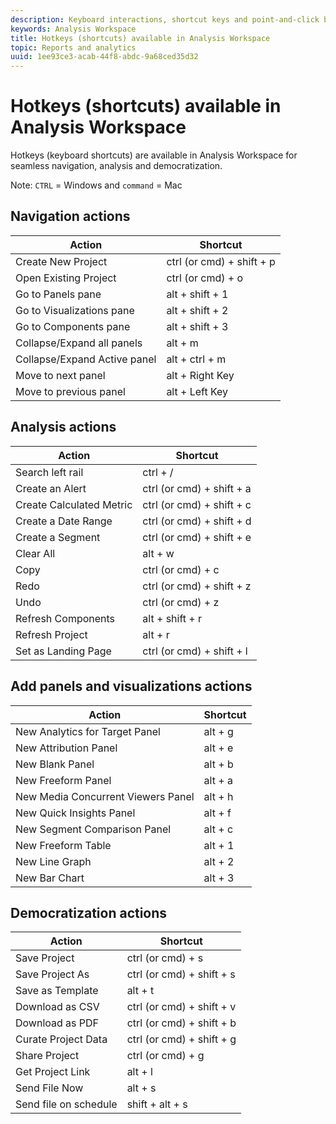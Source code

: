 ```yaml
---
description: Keyboard interactions, shortcut keys and point-and-click behaviors available in Analysis Workspace.
keywords: Analysis Workspace
title: Hotkeys (shortcuts) available in Analysis Workspace
topic: Reports and analytics
uuid: 1ee93ce3-acab-44f8-abdc-9a68ced35d32
---
```


# Hotkeys (shortcuts) available in Analysis Workspace

Hotkeys (keyboard shortcuts) are available in Analysis Workspace for seamless navigation, analysis and democratization.

Note: `CTRL` = Windows and `command` = Mac 

## Navigation actions

|Action|Shortcut|
|---|---|
|Create New Project|ctrl (or cmd) + shift + p|
|Open Existing Project|ctrl (or cmd) + o|
|Go to Panels pane|alt + shift + 1|
|Go to Visualizations pane|alt + shift + 2|
|Go to Components pane|alt + shift + 3|
|Collapse/Expand all panels|alt + m|
|Collapse/Expand Active panel|alt + ctrl + m|
|Move to next panel|alt + Right Key|
|Move to previous panel|alt + Left Key|

## Analysis actions

|Action|Shortcut|
|---|---|
|Search left rail|ctrl + /|
|Create an Alert|ctrl (or cmd) + shift + a|
|Create Calculated Metric|ctrl (or cmd) + shift + c|
|Create a Date Range|ctrl (or cmd) + shift + d|
|Create a Segment|ctrl (or cmd) + shift + e|
|Clear All|alt + w|
|Copy|ctrl (or cmd) + c|
|Redo|ctrl (or cmd) + shift + z|
|Undo|ctrl (or cmd) + z|
|Refresh Components|alt + shift + r|
|Refresh Project|alt + r|
|Set as Landing Page|ctrl (or cmd) + shift + l|

## Add panels and visualizations actions

|Action|Shortcut|
|---|---|
|New Analytics for Target Panel|alt + g|
|New Attribution Panel|alt + e|
|New Blank Panel|alt + b|
|New Freeform Panel|alt + a|
|New Media Concurrent Viewers Panel|alt + h|
|New Quick Insights Panel|alt + f|
|New Segment Comparison Panel|alt + c|
|New Freeform Table|alt + 1|
|New Line Graph|alt + 2|
|New Bar Chart|alt + 3|

## Democratization actions

|Action|Shortcut|
|---|---|
|Save Project|ctrl (or cmd) + s|
|Save Project As|ctrl (or cmd) + shift + s|
|Save as Template|alt + t|
|Download as CSV|ctrl (or cmd) + shift + v|
|Download as PDF|ctrl (or cmd) + shift + b|
|Curate Project Data|ctrl (or cmd) + shift + g|
|Share Project|ctrl (or cmd) + g|
|Get Project Link|alt + l|
|Send File Now|alt + s|
|Send file on schedule|shift + alt + s|
